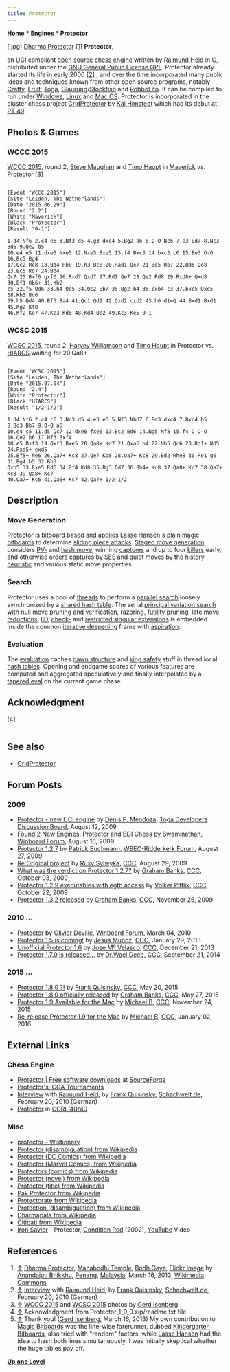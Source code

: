 ```yaml
---
title: Protector
---
```

**[Home](Home "Home") \* [Engines](Engines "Engines") \* Protector**



[.jpg) [Dharma Protector](https://en.wikipedia.org/wiki/Dharmapala) <a id="cite-note-1" href="#cite-ref-1">[1]</a>
**Protector**,  

an [UCI](UCI "UCI") compliant [open source chess engine](Category:Open_Source "Category:Open Source") written by [Raimund Heid](Raimund_Heid "Raimund Heid") in [C](C "C"), distributed under the [GNU General Public License GPL](Free_Software_Foundation#GPL "Free Software Foundation"). Protector already started its life in early 2000 <a id="cite-note-2" href="#cite-ref-2">[2]</a> , and over the time incorporated many public ideas and techniques known from other open source programs, notably [Crafty](Crafty "Crafty"), [Fruit](Fruit "Fruit"), [Toga](Toga "Toga"), [Glaurung](Glaurung "Glaurung")/[Stockfish](Stockfish "Stockfish") and [RobboLito](RobboLito "RobboLito"). It can be compiled to run under [Windows](Windows "Windows"), [Linux](Linux "Linux") and [Mac OS](Mac_OS "Mac OS"). Protector is incorporated in the cluster chess project [GridProtector](GridProtector "GridProtector") by [Kai Himstedt](Kai_Himstedt "Kai Himstedt") which had its debut at [PT 49](PT_49 "PT 49"). 



## Photos & Games


### WCCC 2015


 [](WCCC_2015 "WCCC 2015") 
[WCCC 2015](WCCC_2015 "WCCC 2015"), round 2, [Steve Maughan](Steve_Maughan "Steve Maughan") and [Timo Haupt](Timo_Haupt "Timo Haupt") in [Maverick](Maverick "Maverick") vs. Protector <a id="cite-note-3" href="#cite-ref-3">[3]</a>




```

[Event "WCCC 2015"]
[Site "Leiden, The Netherlands"]
[Date "2015.06.29"]
[Round "2.2"]
[White "Maverick"]
[Black "Protector"]
[Result "0-1"]

1.d4 Nf6 2.c4 e6 3.Nf3 d5 4.g3 dxc4 5.Bg2 a6 6.O-O Nc6 7.e3 Bd7 8.Nc3 Bd6 9.Qe2 b5
10.e4 e5 11.dxe5 Nxe5 12.Nxe5 Bxe5 13.f4 Bxc3 14.bxc3 c6 15.Be3 O-O 16.Bc5 Bg4
17.Qc2 Re8 18.Bd4 Rb8 19.h3 Bc8 20.Rad1 Qe7 21.Be5 Rb7 22.Bd6 Qd8 23.Bc5 Rd7 24.Bd4
Qc7 25.Bxf6 gxf6 26.Rxd7 Qxd7 27.Rd1 Qe7 28.Qe2 Rd8 29.Rxd8+ Qxd8 30.Bf1 Qb6+ 31.Kh2
c5 32.f5 Qd6 33.h4 Qe5 34.Qc2 Bb7 35.Bg2 b4 36.cxb4 c3 37.bxc5 Qxc5 38.Kh3 Bc6
39.h5 Qd4 40.Bf3 Ba4 41.Qc1 Qd2 42.Qxd2 cxd2 43.h6 d1=Q 44.Bxd1 Bxd1 45.Kg2 Kf8
46.Kf2 Ke7 47.Ke3 Kd6 48.Kd4 Be2 49.Kc3 Ke5 0-1

```

### WCSC 2015


 [](WCSC_2015 "WCSC 2015") 
[WCSC 2015](WCSC_2015 "WCSC 2015"), round 2, [Harvey Williamson](Harvey_Williamson "Harvey Williamson") and [Timo Haupt](Timo_Haupt "Timo Haupt") in Protector vs. [HIARCS](HIARCS "HIARCS") waiting for 20.Qa8+ 




```

[Event "WCSC 2015"]
[Site "Leiden, The Netherlands"]
[Date "2015.07.04"]
[Round "2.4"]
[White "Protector"]
[Black "HIARCS"]
[Result "1/2-1/2"]

1.d4 Nf6 2.c4 c6 3.Nc3 d5 4.e3 e6 5.Nf3 Nbd7 6.Bd3 dxc4 7.Bxc4 b5 8.Bd3 Bb7 9.O-O a6 
10.e4 c5 11.d5 Qc7 12.dxe6 fxe6 13.Bc2 Bd6 14.Ng5 Nf8 15.f4 O-O-O 16.Qe2 h6 17.Nf3 Bxf4 
18.e5 Bxf3 19.Qxf3 Bxe5 20.Qa8+ Kd7 21.Qxa6 b4 22.Nb5 Qc6 23.Rd1+ Nd5 24.Rxd5+ exd5 
25.Bf5+ Ne6 26.Qa7+ Kc8 27.Qe7 Kb8 28.Qa7+ Kc8 29.Bd2 Rhe8 30.Re1 g6 31.Bg4 h5 32.Bh3 
Qxb5 33.Rxe5 Rd6 34.Bf4 Kd8 35.Bg3 Qd7 36.Bh4+ Kc8 37.Qa8+ Kc7 38.Qa7+ Kc8 39.Qa8+ Kc7 
40.Qa7+ Kc6 41.Qa6+ Kc7 42.Qa7+ 1/2-1/2

```

## Description


### Move Generation


Protector is [bitboard](Bitboards "Bitboards") based and applies [Lasse Hansen's](Lasse_Hansen "Lasse Hansen") [plain magic bitboards](Magic_Bitboards#Plain "Magic Bitboards") to determine [sliding piece attacks](Sliding_Piece_Attacks "Sliding Piece Attacks"). [Staged move generation](Move_Generation#Staged "Move Generation") considers [PV-](PV-Move "PV-Move") and [hash move](Hash_Move "Hash Move"), winning [captures](Captures "Captures") and up to four [killers](Killer_Move "Killer Move") early, and otherwise [orders](Move_Ordering "Move Ordering") captures by [SEE](Static_Exchange_Evaluation "Static Exchange Evaluation") and quiet moves by the [history heuristic](History_Heuristic "History Heuristic") and various static move properties.



### Search


Protector uses a pool of [threads](Thread "Thread") to perform a [parallel search](Parallel_Search "Parallel Search") loosely synchronized by a [shared hash table](Shared_Hash_Table "Shared Hash Table"). The serial [principal variation search](Principal_Variation_Search "Principal Variation Search") with [null move pruning](Null_Move_Pruning "Null Move Pruning") and [verification](Null_Move_Pruning#ZugzwangVerification "Null Move Pruning"), [razoring](Razoring "Razoring"), [futility pruning](Futility_Pruning "Futility Pruning"), [late move reductions](Late_Move_Reductions "Late Move Reductions"), [IID](Internal_Iterative_Deepening "Internal Iterative Deepening"), [check-](Check_Extensions "Check Extensions") and [restricted singular extensions](Singular_Extensions#RestrictedSE "Singular Extensions") is embedded inside the common [iterative deepening](Iterative_Deepening "Iterative Deepening") frame with [aspiration](Aspiration_Windows "Aspiration Windows").



### Evaluation


The [evaluation](Evaluation "Evaluation") caches [pawn structure](Pawn_Hash_Table "Pawn Hash Table") and [king safety](King_Safety "King Safety") stuff in thread local [hash tables](Hash_Table "Hash Table"). Opening and endgame scores of various features are computed and aggregated speculatively and finally interpolated by a [tapered eval](Tapered_Eval "Tapered Eval") on the current game phase.



## Acknowledgment


<a id="cite-note-4" href="#cite-ref-4">[4]</a>




```C++Protector is based on many great ideas from the following people: [Fabien Letouzey](Fabien_Letouzey "Fabien Letouzey") (pvnodes, [blending of opening and endgame values](Tapered_Eval "Tapered Eval"), eval params), [Thomas Gaksch](Thomas_Gaksch "Thomas Gaksch") ([pvnode extensions](PV_Extensions "PV Extensions"), [extended futility pruning](Futility_Pruning#Extendedfutilitypruning "Futility Pruning"), space attack eval), [Robert Hyatt](Robert_Hyatt "Robert Hyatt") ([consistent hashtable entries](Shared_Hash_Table#Lockless "Shared Hash Table")), [Stefan Meyer-Kahlen](Stefan_Meyer-Kahlen "Stefan Meyer-Kahlen") ([UCI](UCI "UCI")), [Gerd Isenberg](Gerd_Isenberg "Gerd Isenberg") <a id="cite-note-5" href="#cite-ref-5">[5]</a> /[Lasse Hansen](Lasse_Hansen "Lasse Hansen") ([magic bitboards](Magic_Bitboards "Magic Bitboards")), [Marco Costalba](Marco_Costalba "Marco Costalba")/[Tord Romstad](Tord_Romstad "Tord Romstad")/[Joona Kiiski](Joona_Kiiski "Joona Kiiski") ([Glaurung](Glaurung "Glaurung")/[Stockfish](Stockfish "Stockfish") sources), [Igor/Yakov](Ippolit "Ippolit") ([RobboLito](RobboLito "RobboLito") sources), [Andrew Kadatch](Andrew_Kadatch "Andrew Kadatch")/[Eugene Nalimov](Eugene_Nalimov "Eugene Nalimov") ([endgame tablebases](Endgame_Tablebases "Endgame Tablebases")), Frank Rahde (testing) and Wolf Stephan Kappesser (Adaptations for [Mac OS](Mac_OS "Mac OS")). Without their contributions Protector would not be what it is. Thank you so much. 

```

## See also


* [GridProtector](GridProtector "GridProtector")


## Forum Posts


### 2009


* [Protector - new UCI engine](http://www.computerchess.info/tdbb/phpBB3/viewtopic.php?f=9&t=394) by [Denis P. Mendoza](Denis_Mendoza "Denis Mendoza"), [Toga Developers Discussion Board](Computer_Chess_Forums "Computer Chess Forums"), August 12, 2009
* [Found 2 New Engines: Protector and BDI Chess](http://www.open-aurec.com/wbforum/viewtopic.php?f=2&t=50337) by [Swaminathan](Swaminathan_Natarajan "Swaminathan Natarajan"), [Winboard Forum](Computer_Chess_Forums "Computer Chess Forums"), August 16, 2009
* [Protector 1.2.7](http://wbec-ridderkerk.forumotion.com/t398-protector-127) by [Patrick Buchmann](Patrick_Buchmann "Patrick Buchmann"), [WBEC-Ridderkerk Forum](WBEC "WBEC"), August 27, 2009
* [Re:Original project](http://www.talkchess.com/forum/viewtopic.php?t=29581&start=6) by [Ruxy Sylwyka](http://www.talkchess.com/forum/profile.php?mode=viewprofile&u=881), [CCC](CCC "CCC"), August 29, 2009
* [What was the verdict on Protector 1.2.7?](http://www.talkchess.com/forum/viewtopic.php?t=29978) by [Graham Banks](Graham_Banks "Graham Banks"), [CCC](CCC "CCC"), October 03, 2009
* [Protector 1.2.9 executables with egtb access](http://www.talkchess.com/forum/viewtopic.php?t=30271) by [Volker Pittlik](index.php?title=Volker_Pittlik&action=edit&redlink=1 "Volker Pittlik (page does not exist)"), [CCC](CCC "CCC"), October 22, 2009
* [Protector 1.3.2 released](http://www.talkchess.com/forum/viewtopic.php?t=30797) by [Graham Banks](Graham_Banks "Graham Banks"), [CCC](CCC "CCC"), November 26, 2009


### 2010 ...


* [Protector](http://www.open-aurec.com/wbforum/viewtopic.php?f=2&t=50836) by [Olivier Deville](Olivier_Deville "Olivier Deville"), [Winboard Forum](Computer_Chess_Forums "Computer Chess Forums"), March 04, 2010
* [Protector 1.5 is coming!](http://www.talkchess.com/forum/viewtopic.php?t=47037) by [Jesús Muñoz](index.php?title=Jes%C3%BAs_Mu%C3%B1oz&action=edit&redlink=1 "Jesús Muñoz (page does not exist)"), [CCC](CCC "CCC"), January 29, 2013
* [Unofficial Protector 1.6](http://www.talkchess.com/forum/viewtopic.php?t=50583) by [Jose Mº Velasco](Jose_Maria_Velasco "Jose Maria Velasco"), [CCC](CCC "CCC"), December 21, 2013
* [Protector 1.7.0 is released...](http://www.talkchess.com/forum/viewtopic.php?t=53772) by [Dr.Wael Deeb](index.php?title=Dr.Wael_Deeb&action=edit&redlink=1 "Dr.Wael Deeb (page does not exist)"), [CCC](CCC "CCC"), September 21, 2014


### 2015 ...


* [Protector 1.8.0 ?!](http://www.talkchess.com/forum/viewtopic.php?t=56432) by [Frank Quisinsky](Frank_Quisinsky "Frank Quisinsky"), [CCC](CCC "CCC"), May 20, 2015
* [Protector 1.8.0 officially released](http://www.talkchess.com/forum/viewtopic.php?t=56506) by [Graham Banks](Graham_Banks "Graham Banks"), [CCC](CCC "CCC"), May 27, 2015
* [Protector 1.9 Available for the Mac](http://www.talkchess.com/forum/viewtopic.php?t=58343) by [Michael B](Michael_Byrne "Michael Byrne"), [CCC](CCC "CCC"), November 24, 2015
* [Re-release Protector 1.9 for the Mac](http://www.talkchess.com/forum/viewtopic.php?t=58786) by [Michael B](Michael_Byrne "Michael Byrne"), [CCC](CCC "CCC"), January 02, 2016


## External Links


### Chess Engine


* [Protector | Free software downloads](http://sourceforge.net/projects/protector/) at [SourceForge](https://en.wikipedia.org/wiki/SourceForge)
* [Protector's ICGA Tournaments](https://www.game-ai-forum.org/icga-tournaments/program.php?id=803)
* [Interview](http://www.schach-welt.de/schach/computerschach/interviews/raimund-heid) with [Raimund Heid](Raimund_Heid "Raimund Heid"), by [Frank Quisinsky](Frank_Quisinsky "Frank Quisinsky"), [Schachwelt.de](http://www.schach-welt.de/), February 20, 2010 (German)
* [Protector](http://www.computerchess.org.uk/ccrl/4040/cgi/compare_engines.cgi?family=Protector&print=Rating+list&print=Results+table&print=LOS+table&print=Ponder+hit+table&print=Eval+difference+table&print=Comopp+gamenum+table&print=Overlap+table&print=Score+with+common+opponents) in [CCRL 40/40](CCRL "CCRL")


### Misc


* [protector - Wiktionary](http://en.wiktionary.org/wiki/protector)
* [Protector (disambiguation) from Wikipedia](https://en.wikipedia.org/wiki/Protector)
* [Protector (DC Comics) from Wikipedia](https://en.wikipedia.org/wiki/Protector_(DC_Comics))
* [Protector (Marvel Comics) from Wikipedia](https://en.wikipedia.org/wiki/Protector_(Marvel_Comics))
* [Protectors (comics) from Wikipedia](https://en.wikipedia.org/wiki/Protectors_(comics))
* [Protector (novel) from Wikipedia](https://en.wikipedia.org/wiki/Protector_%28novel%29)
* [Protector (title) from Wikipedia](https://en.wikipedia.org/wiki/Protector_(title))
* [Pak Protector from Wikipedia](https://en.wikipedia.org/wiki/Pak_Protector)
* [Protectorate from Wikipedia](https://en.wikipedia.org/wiki/Protectorate)
* [Protection (disambiguation) from Wikipedia](https://en.wikipedia.org/wiki/Protection)
* [Dharmapala from Wikipedia](https://en.wikipedia.org/wiki/Dharmapala)
* [Citipati from Wikipedia](https://en.wikipedia.org/wiki/Citipati_(Buddhism))
* [Iron Savior](https://en.wikipedia.org/wiki/Iron_Savior) - Protector, [Condition Red](https://en.wikipedia.org/wiki/Condition_Red_(Iron_Savior_album)) (2002), [YouTube](https://en.wikipedia.org/wiki/YouTube) Video


 
## References


1. <a id="cite-ref-1" href="#cite-note-1">↑</a> [Dharma Protector](https://en.wikipedia.org/wiki/Dharmapala), [Mahabodhi Temple](https://en.wikipedia.org/wiki/Mahabodhi_Temple), [Bodh Gaya](https://en.wikipedia.org/wiki/Bodh_Gaya), [Flickr Image](https://www.flickr.com/photos/anandajoti/9228057604/) by [Anandajoti Bhikkhu](https://www.flickr.com/people/64337707@N07), [Penang](https://en.wikipedia.org/wiki/Penang), [Malaysia](https://en.wikipedia.org/wiki/Malaysia), March 16, 2013, [Wikimedia Commons](https://en.wikipedia.org/wiki/Wikimedia_Commons)
2. <a id="cite-ref-2" href="#cite-note-2">↑</a> [Interview](http://www.schach-welt.de/schach/computerschach/interviews/raimund-heid) with [Raimund Heid](Raimund_Heid "Raimund Heid"), by [Frank Quisinsky](Frank_Quisinsky "Frank Quisinsky"), [Schachwelt.de](http://www.schach-welt.de/), February 20, 2010 (German)
3. <a id="cite-ref-3" href="#cite-note-3">↑</a> [WCCC 2015](WCCC_2015 "WCCC 2015") and [WCSC 2015](WCSC_2015 "WCSC 2015") photos by [Gerd Isenberg](Gerd_Isenberg "Gerd Isenberg")
4. <a id="cite-ref-4" href="#cite-note-4">↑</a> Acknowledgment from Protector\_1\_9\_0.zip/readme.txt file
5. <a id="cite-ref-5" href="#cite-note-5">↑</a> Thank you! ([Gerd Isenberg](Gerd_Isenberg "Gerd Isenberg"), March 16, 2013) My own contribution to [Magic Bitboards](Magic_Bitboards "Magic Bitboards") was the line-wise forerunner, dubbed [Kindergarten Bitboards](Kindergarten_Bitboards "Kindergarten Bitboards"), also tried with "random" factors, while [Lasse Hansen](Lasse_Hansen "Lasse Hansen") had the idea to hash both lines simultaneously. I was initially skeptical whether the huge tables pay off.

**[Up one Level](Engines "Engines")**







 
